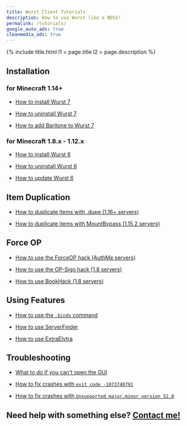 ```yaml
---
title: Wurst Client Tutorials
description: How to use Wurst like a BOSS!
permalink: /tutorials/
google_auto_ads: true
cleanmedia_ads: true
---
```

{% include title.html l1 = page.title l2 = page.description %}

<div class="padding20 no-padding-left no-padding-right bg-grayLighter">
	<div class="container">
		<h2 class="text-normal">Installation</h2>
		<div class="grid no-margin">
			<div class="row cells2">
				<div class="cell">
					<h3 class="text-normal">for Minecraft <b>1.14+</b></h3>
					<ul>
						<li><p><a href="how-to-install/wurst-7/">How to install Wurst 7</a></p></li>
						<li><p><a href="how-to-uninstall/wurst-7/">How to uninstall Wurst 7</a></p></li>
						<li><p><a href="wurst-7-baritone">How to add Baritone to Wurst 7</a></p></li>
					</ul>
				</div>
				<div class="cell">
					<h3 class="text-normal">for Minecraft <b>1.8.x - 1.12.x</b></h3>
					<ul>
						<li><p><a href="how-to-install/wurst-6/">How to install Wurst 6</a></p></li>
						<li><p><a href="how-to-uninstall/wurst-6/">How to uninstall Wurst 6</a></p></li>
						<li><p><a href="how-to-update/">How to update Wurst 6</a></p></li>
					</ul>
				</div>
			</div>
		</div>
	</div>
</div>

<div class="padding20 no-padding-left no-padding-right">
	<div class="container">
		<h2 class="text-normal">Item Duplication</h2>
		<ul>
			<li><p><a href="https://wiki.wurstclient.net/cmd/dupe">How to duplicate items with .dupe (1.16+ servers)</a></p></li>
			<li><p><a href="https://wiki.wurstclient.net/mountbypass">How to duplicate items with MountBypass (1.15.2 servers)</a></p></li>
		</ul>
	</div>
</div>

<div class="padding20 no-padding-left no-padding-right bg-grayLighter">
	<div class="container">
		<h2 class="text-normal">Force OP</h2>
		<ul>
			<li><p><a href="/wiki/Mods/Force_OP_(AuthMeCracker)/">How to use the ForceOP hack (AuthMe servers)</a></p></li>
			<li><p><a href="https://wiki.wurstclient.net/op-sign">How to use the OP-Sign hack (1.8 servers)</a></p></li>
			<li><p><a href="/wiki/Special_Features/Force_OP_(BookHack)/">How to use BookHack (1.8 servers)</a></p></li>
		</ul>
	</div>
</div>

<div class="padding20 no-padding-left no-padding-right">
	<div class="container">
		<h2 class="text-normal">Using Features</h2>
		<ul>
			<li><p><a href="dot-binds-command/">How to use the <code>.binds</code> command</a></p></li>
			<li><p><a href="/wiki/Special_Features/Server_Finder/">How to use ServerFinder</a></p></li>
			<li><p><a href="/wiki/Mods/ExtraElytra/">How to use ExtraElytra</a></p></li>
		</ul>
	</div>
</div>

<div class="padding20 no-padding-left no-padding-right bg-grayLighter">
	<div class="container">
		<h2 class="text-normal">Troubleshooting</h2>
		<ul>
			<li><p><a href="https://www.youtube.com/watch?v=rEA1CKR60z8">What to do if you can't open the GUI</a></p></li>
			<li><p><a href="https://bugs.mojang.com/browse/MC-112780">How to fix crashes with <code>exit code -1073740791</code></a></p></li>
			<li><p><a href="major-minor-52/">How to fix crashes with <code>Unsupported major.minor version 52.0</code></a></p></li>
		</ul>
	</div>
</div>

<div class="padding40 no-padding-left no-padding-right">
	<div class="container">
		<h2 class="align-center text-light">Need help with something else? <a href="/contact/">Contact me!</a></h2>
	</div>
</div>
